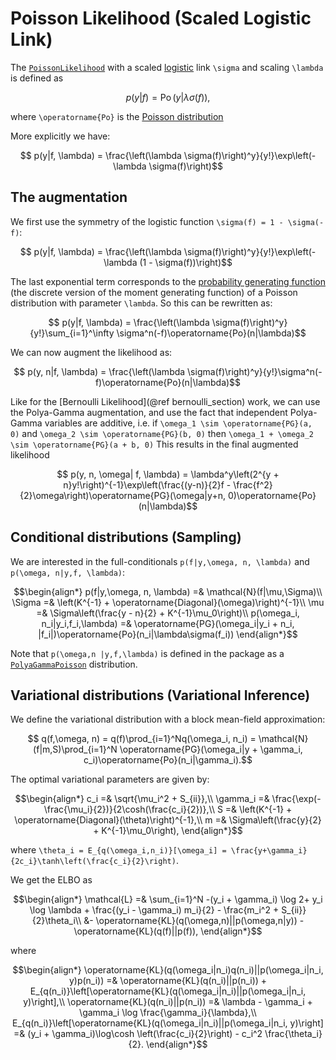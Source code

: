 # Poisson Likelihood (Scaled Logistic Link)

The [`PoissonLikelihood`](https://juliagaussianprocesses.github.io/GPLikelihoods.jl/dev/#GPLikelihoods.PoissonLikelihood) with a scaled [logistic](https://en.wikipedia.org/wiki/Logistic_function) link ``\sigma`` and scaling ``\lambda`` is defined as

```math
    p(y|f) = \operatorname{Po}(y|\lambda\sigma(f)),
```

where ``\operatorname{Po}`` is the [Poisson distribution](https://en.wikipedia.org/wiki/Poisson_distribution)

More explicitly we have:

```math
    p(y|f, \lambda) = \frac{\left(\lambda \sigma(f)\right)^y}{y!}\exp\left(-\lambda \sigma(f)\right)
```

## The augmentation

We first use the symmetry of the logistic function ``\sigma(f) = 1 - \sigma(-f)``:

```math
    p(y|f, \lambda) = \frac{\left(\lambda \sigma(f)\right)^y}{y!}\exp\left(-\lambda (1 - \sigma(f))\right)
```

The last exponential term corresponds to the [probability generating function](https://en.wikipedia.org/wiki/Probability-generating_function) (the discrete version of the moment generating function) of a Poisson distribution with parameter ``\lambda``.
So this can be rewritten as:

```math
    p(y|f, \lambda) = \frac{\left(\lambda \sigma(f)\right)^y}{y!}\sum_{i=1}^\infty \sigma^n(-f)\operatorname{Po}(n|\lambda)
```

We can now augment the likelihood as:

```math
    p(y, n|f, \lambda) = \frac{\left(\lambda \sigma(f)\right)^y}{y!}\sigma^n(-f)\operatorname{Po}(n|\lambda)
```

Like for the [Bernoulli Likelihood](@ref bernoulli_section) work, we can use the Polya-Gamma augmentation, and use the fact that independent Polya-Gamma variables are additive, i.e. if ``\omega_1 \sim \operatorname{PG}(a, 0)`` and ``\omega_2 \sim \operatorname{PG}(b, 0)`` then ``\omega_1 + \omega_2 \sim \operatorname{PG}(a + b, 0)``
This results in the final augmented likelihood

```math
    p(y, n, \omega| f, \lambda) = \lambda^y\left(2^{y + n}y!\right)^{-1}\exp\left(\frac{(y-n)}{2}f - \frac{f^2}{2}\omega\right)\operatorname{PG}(\omega|y+n, 0)\operatorname{Po}(n|\lambda)
```

## Conditional distributions (Sampling)

We are interested in the full-conditionals ``p(f|y,\omega, n, \lambda)`` and ``p(\omega, n|y,f, \lambda)``:

```math
\begin{align*}
    p(f|y,\omega, n, \lambda) =& \mathcal{N}(f|\mu,\Sigma)\\
    \Sigma =& \left(K^{-1} + \operatorname{Diagonal}(\omega)\right)^{-1}\\
    \mu =& \Sigma\left(\frac{y - n}{2} + K^{-1}\mu_0\right)\\
    p(\omega_i, n_i|y_i,f_i,\lambda) =& \operatorname{PG}(\omega_i|y_i + n_i, |f_i|)\operatorname{Po}(n_i|\lambda\sigma(f_i))
\end{align*}
```

Note that ``p(\omega,n |y,f,\lambda)`` is defined in the package as a [`PolyaGammaPoisson`](@ref) distribution.

## Variational distributions (Variational Inference)

We define the variational distribution with a block mean-field approximation:

```math
    q(f,\omega, n) = q(f)\prod_{i=1}^Nq(\omega_i, n_i) = \mathcal{N}(f|m,S)\prod_{i=1}^N \operatorname{PG}(\omega_i|y + \gamma_i, c_i)\operatorname{Po}(n_i|\gamma_i).
```

The optimal variational parameters are given by:

```math
\begin{align*}
    c_i =& \sqrt{\mu_i^2 + S_{ii}},\\
    \gamma_i =& \frac{\exp(-\frac{\mu_i}{2})}{2\cosh(\frac{c_i}{2})},\\
    S =& \left(K^{-1} + \operatorname{Diagonal}(\theta)\right)^{-1},\\
    m =& \Sigma\left(\frac{y}{2} + K^{-1}\mu_0\right),
\end{align*}
```

where ``\theta_i = E_{q(\omega_i,n_i)}[\omega_i] = \frac{y+\gamma_i}{2c_i}\tanh\left(\frac{c_i}{2}\right)``.

We get the ELBO as

```math
\begin{align*}
    \mathcal{L} =& \sum_{i=1}^N -(y_i + \gamma_i) \log 2+ y_i \log \lambda + \frac{(y_i - \gamma_i) m_i}{2} - \frac{m_i^2 + S_{ii}}{2}\theta_i\\ 
    &- \operatorname{KL}(q(\omega,n)||p(\omega,n|y)) - \operatorname{KL}(q(f)||p(f)),
\end{align*}
```

where

```math
\begin{align*}
    \operatorname{KL}(q(\omega_i|n_i)q(n_i)||p(\omega_i|n_i, y)p(n_i)) =& \operatorname{KL}(q(n_i)||p(n_i)) + E_{q(n_i)}\left[\operatorname{KL}(q(\omega_i|n_i)||p(\omega_i|n_i, y)\right],\\
    \operatorname{KL}(q(n_i)||p(n_i)) =& \lambda - \gamma_i + \gamma_i \log \frac{\gamma_i}{\lambda},\\
    E_{q(n_i)}\left[\operatorname{KL}(q(\omega_i|n_i)||p(\omega_i|n_i, y)\right] =& (y_i + \gamma_i)\log\cosh \left(\frac{c_i}{2}\right) - c_i^2 \frac{\theta_i}{2}.
\end{align*}
```
